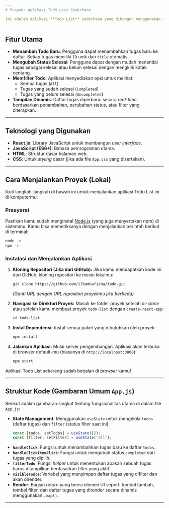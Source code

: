 ```yaml
---
# Proyek: Aplikasi Todo List Sederhana

Ini adalah aplikasi **Todo List** sederhana yang dibangun menggunakan **React.js**. Aplikasi ini memungkinkan pengguna untuk menambahkan tugas baru, menandai tugas sebagai selesai atau belum selesai, dan memfilter daftar tugas berdasarkan statusnya.
---
```


## Fitur Utama

- **Menambah Todo Baru**: Pengguna dapat menambahkan tugas baru ke daftar. Setiap tugas memiliki `ID` unik dan `title` otomatis.
- **Mengubah Status Selesai**: Pengguna dapat dengan mudah menandai tugas sebagai selesai atau belum selesai dengan mengklik kotak centang.
- **Memfilter Todo**: Aplikasi menyediakan opsi untuk melihat:
  - Semua tugas (`All`)
  - Tugas yang sudah selesai (`Completed`)
  - Tugas yang belum selesai (`Uncompleted`)
- **Tampilan Dinamis**: Daftar tugas diperbarui secara _real-time_ berdasarkan penambahan, perubahan status, atau filter yang diterapkan.

---

## Teknologi yang Digunakan

- **React.js**: Library JavaScript untuk membangun _user interface_.
- **JavaScript (ES6+)**: Bahasa pemrograman utama.
- **HTML**: Struktur dasar halaman web.
- **CSS**: Untuk _styling_ dasar (jika ada file `App.css` yang disertakan).

---

## Cara Menjalankan Proyek (Lokal)

Ikuti langkah-langkah di bawah ini untuk menjalankan aplikasi Todo List ini di komputermu:

### Prasyarat

Pastikan kamu sudah menginstal [Node.js](https://nodejs.org/en/) (yang juga menyertakan npm) di sistemmu. Kamu bisa memeriksanya dengan menjalankan perintah berikut di terminal:

```bash
node -v
npm -v
```

### Instalasi dan Menjalankan Aplikasi

1.  **Kloning Repositori (Jika dari GitHub):**
    Jika kamu mendapatkan kode ini dari GitHub, kloning repositori ke mesin lokalmu:

    ```bash
    git clone https://github.com/ilhamhafizha/todo.git
    ```

    _(Ganti URL dengan URL repositori proyekmu jika berbeda)_

2.  **Navigasi ke Direktori Proyek:**
    Masuk ke folder proyek setelah di-_clone_ atau setelah kamu membuat proyek `todo-list` dengan `create-react-app`:

    ```bash
    cd todo-list
    ```

3.  **Instal Dependensi:**
    Instal semua paket yang dibutuhkan oleh proyek:

    ```bash
    npm install
    ```

4.  **Jalankan Aplikasi:**
    Mulai server pengembangan. Aplikasi akan terbuka di _browser_ default-mu (biasanya di `http://localhost:3000`):

    ```bash
    npm start
    ```

Aplikasi Todo List sekarang sudah berjalan di _browser_ kamu\!

---

## Struktur Kode (Gambaran Umum `App.js`)

Berikut adalah gambaran singkat tentang fungsionalitas utama di dalam file `App.js`:

- **State Management**: Menggunakan `useState` untuk mengelola `todos` (daftar tugas) dan `filter` (status filter saat ini).
  ```javascript
  const [todos, setTodos] = useState([]);
  const [filter, setFilter] = useState("all");
  ```
- **`handleClick`**: Fungsi untuk menambahkan tugas baru ke daftar `todos`.
- **`handleClickItemClick`**: Fungsi untuk mengubah status `completed` dari tugas yang dipilih.
- **`filterTodo`**: Fungsi _helper_ untuk menentukan apakah sebuah tugas harus ditampilkan berdasarkan filter yang aktif.
- **`visibleTodos`**: Variabel yang menyimpan daftar tugas yang difilter dan akan dirender.
- **Render**: Bagian _return_ yang berisi elemen UI seperti tombol tambah, tombol filter, dan daftar tugas yang dirender secara dinamis menggunakan `.map()`.

---
